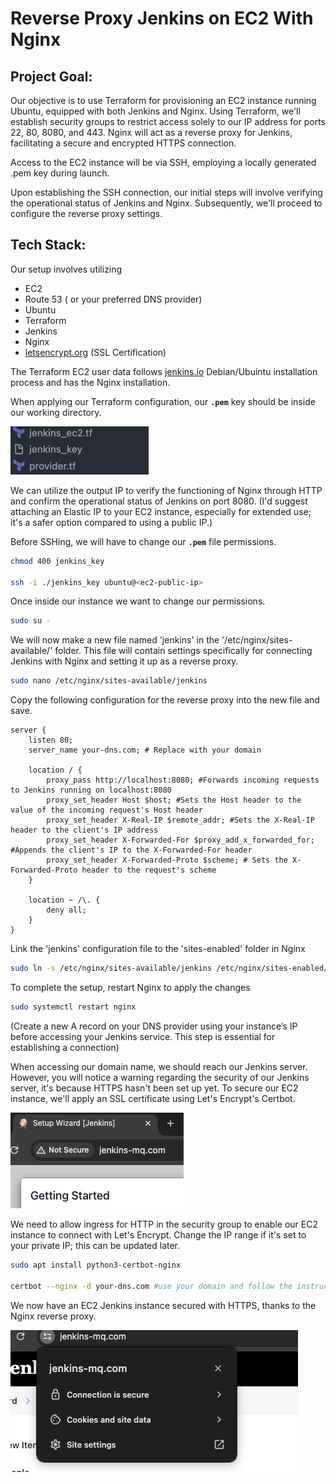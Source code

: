 # Reverse Proxy Jenkins on EC2 With Nginx

## **Project Goal:**

Our objective is to use  Terraform for provisioning an EC2 instance running Ubuntu, equipped with both Jenkins and Nginx. Using Terraform, we'll establish security groups to restrict access solely to our IP address for ports 22, 80, 8080, and 443. Nginx will act as a reverse proxy for Jenkins, facilitating a secure and encrypted HTTPS connection.

Access to the EC2 instance will be via SSH, employing a locally generated .pem key during launch.

Upon establishing the SSH connection, our initial steps will involve verifying the operational status of Jenkins and Nginx. Subsequently, we'll proceed to configure the reverse proxy settings.

## Tech Stack:

Our setup involves utilizing

- EC2
- Route 53 ( or your preferred DNS provider)
- Ubuntu
- Terraform
- Jenkins
- Nginx
- [letsencrypt.org](http://letsencrypt.org) (SSL Certification)

The Terraform EC2 user data follows [jenkins.io](https://www.jenkins.io/doc/book/installing/linux/#debianubuntu) Debian/Ubuintu installation process and has the Nginx installation. 

When applying our Terraform configuration, our **`.pem`** key should be inside our working directory. 

![key_example.png](images/key_example.png)

We can utilize the output IP to verify the functioning of Nginx through HTTP and confirm the operational status of Jenkins on port 8080. (I'd suggest attaching an Elastic IP to your EC2 instance, especially for extended use; it's a safer option compared to using a public IP.) 

Before SSHing, we will have to change our **`.pem`**  file permissions.

```bash
chmod 400 jenkins_key

ssh -i ./jenkins_key ubuntu@<ec2-public-ip>
```

Once inside our instance we want to change our permissions.

```bash
sudo su - 
```

We will now make a new file named 'jenkins' in the '/etc/nginx/sites-available/' folder. This file will contain settings specifically for connecting Jenkins with Nginx and setting it up as a reverse proxy.

```bash
sudo nano /etc/nginx/sites-available/jenkins
```

Copy the following configuration for the reverse proxy into the new file and save.

```
server {
    listen 80;
    server_name your-dns.com; # Replace with your domain

    location / {
        proxy_pass http://localhost:8080; #Forwards incoming requests to Jenkins running on localhost:8080
        proxy_set_header Host $host; #Sets the Host header to the value of the incoming request's Host header
        proxy_set_header X-Real-IP $remote_addr; #Sets the X-Real-IP header to the client's IP address
        proxy_set_header X-Forwarded-For $proxy_add_x_forwarded_for; #Appends the client's IP to the X-Forwarded-For header
        proxy_set_header X-Forwarded-Proto $scheme; # Sets the X-Forwarded-Proto header to the request's scheme
    }

    location ~ /\. {
        deny all;
    }
}
```

Link the 'jenkins' configuration file to the 'sites-enabled' folder in Nginx

```bash
sudo ln -s /etc/nginx/sites-available/jenkins /etc/nginx/sites-enabled/
```

To complete the setup, restart Nginx to apply the changes

```bash
sudo systemctl restart nginx
```

(Create a new A record on your DNS provider using your instance’s IP before accessing your Jenkins service. This step is essential for establishing a connection)

When  accessing our domain name, we should reach our Jenkins server. However, you will notice a warning regarding the security of our Jenkins server, it's because HTTPS hasn't been set up yet. To secure our EC2 instance, we'll apply an SSL certificate using Let's Encrypt's Certbot.

![notsecure_jenkins.png](images/notsecure_jenkins.png)

We need to allow ingress for HTTP in the security group to enable our EC2 instance to connect with Let's Encrypt. Change the IP range if it's set to your private IP; this can be updated later.

```bash
sudo apt install python3-certbot-nginx

certbot --nginx -d your-dns.com #use your domain and follow the instructions prompted
```

We now have an EC2 Jenkins instance secured with HTTPS, thanks to the Nginx reverse proxy.

![secure_jenkins.png](images/secure_jenkins.png)
